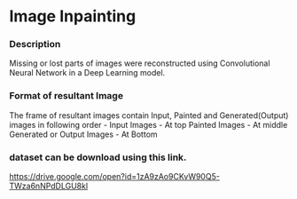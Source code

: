 # Image Inpainting

### Description 
Missing or lost parts of images were reconstructed using Convolutional Neural Network in a Deep Learning model.

### Format of resultant Image
The frame of resultant images contain Input, Painted and Generated(Output) images in following order - 
Input Images - At top 
Painted Images - At middle 
Generated or Output Images - At Bottom

### dataset can be download using this link.
https://drive.google.com/open?id=1zA9zAo9CKvW90Q5-TWza6nNPdDLGU8kl
